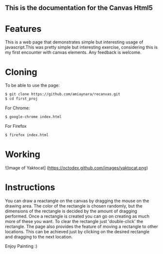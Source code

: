 This is the documentation for the Canvas Html5
-----------------------------------------------

# Features

This is a web page that demonstrates simple but interesting usage of javascript.This was pretty simple but interesting exercise, considering this is my first encounter with canvas elements. Any feedback is welcome. 



# Cloning
To be able to use the page: 
```bash
$ git clone https://github.com/amiaynara/recanvas.git
$ cd first_proj
```
For Chrome: 
```bash
$ google-chrome index.html
``` 
For Firefox
```bash
$ firefox index.html
```

# Working 
![Image of Yaktocat]
(https://octodex.github.com/images/yaktocat.png)

# Instructions
You can draw a reactangle on the canvas by dragging the mouse on the drawing area. The color of the rectangle is chosen randomly, but the dimensions of the rectangle is decided by the amount of dragging performed. Once a rectangle is created you can go on creating as much more of these you want. To clear the rectangle just 'double-click' the rectangle.
The page also provides the feature of moving a rectangle to other locations. This can be achieved just by clicking on the desired rectangle and dragging to the next location.

Enjoy Painting :)

